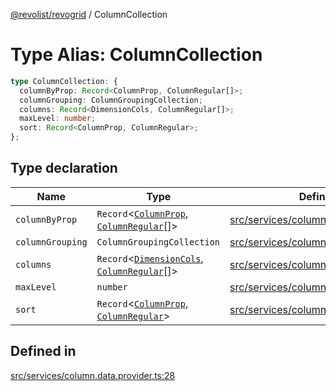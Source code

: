 [@revolist/revogrid](README.md) / ColumnCollection

# Type Alias: ColumnCollection

```ts
type ColumnCollection: {
  columnByProp: Record<ColumnProp, ColumnRegular[]>;
  columnGrouping: ColumnGroupingCollection;
  columns: Record<DimensionCols, ColumnRegular[]>;
  maxLevel: number;
  sort: Record<ColumnProp, ColumnRegular>;
};
```

## Type declaration

| Name | Type | Defined in |
| ------ | ------ | ------ |
| `columnByProp` | `Record`\<[`ColumnProp`](TypeAlias.ColumnProp.md), [`ColumnRegular`](Interface.ColumnRegular.md)[]\> | [src/services/column.data.provider.ts:30](https://github.com/revolist/revogrid/blob/1ac09c9216d3d9dcf169b93db55034b60bfdcc8e/src/services/column.data.provider.ts#L30) |
| `columnGrouping` | `ColumnGroupingCollection` | [src/services/column.data.provider.ts:31](https://github.com/revolist/revogrid/blob/1ac09c9216d3d9dcf169b93db55034b60bfdcc8e/src/services/column.data.provider.ts#L31) |
| `columns` | `Record`\<[`DimensionCols`](TypeAlias.DimensionCols.md), [`ColumnRegular`](Interface.ColumnRegular.md)[]\> | [src/services/column.data.provider.ts:29](https://github.com/revolist/revogrid/blob/1ac09c9216d3d9dcf169b93db55034b60bfdcc8e/src/services/column.data.provider.ts#L29) |
| `maxLevel` | `number` | [src/services/column.data.provider.ts:32](https://github.com/revolist/revogrid/blob/1ac09c9216d3d9dcf169b93db55034b60bfdcc8e/src/services/column.data.provider.ts#L32) |
| `sort` | `Record`\<[`ColumnProp`](TypeAlias.ColumnProp.md), [`ColumnRegular`](Interface.ColumnRegular.md)\> | [src/services/column.data.provider.ts:33](https://github.com/revolist/revogrid/blob/1ac09c9216d3d9dcf169b93db55034b60bfdcc8e/src/services/column.data.provider.ts#L33) |

## Defined in

[src/services/column.data.provider.ts:28](https://github.com/revolist/revogrid/blob/1ac09c9216d3d9dcf169b93db55034b60bfdcc8e/src/services/column.data.provider.ts#L28)
